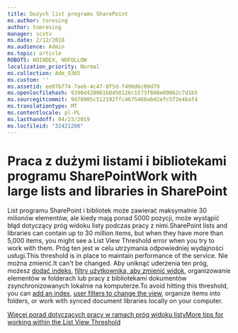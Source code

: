 ```yaml
---
title: Dużych list programu SharePoint
ms.author: toresing
author: tomresing
manager: scotv
ms.date: 2/12/2018
ms.audience: Admin
ms.topic: article
ROBOTS: NOINDEX, NOFOLLOW
localization_priority: Normal
ms.collection: Adm_O365
ms.custom: ''
ms.assetid: ee07bf74-7aeb-4c47-8f5d-f496d6c09d79
ms.openlocfilehash: 9390d428061b8450126c1573f608e69862c7d1b5
ms.sourcegitcommit: 9d78905c512192ffc4675468abd2efc5f2e4baf4
ms.translationtype: MT
ms.contentlocale: pl-PL
ms.lasthandoff: 04/23/2019
ms.locfileid: "32421286"
---
```

# <a name="work-with-large-lists-and-libraries-in-sharepoint"></a><span data-ttu-id="d94f2-102">Praca z dużymi listami i bibliotekami programu SharePoint</span><span class="sxs-lookup"><span data-stu-id="d94f2-102">Work with large lists and libraries in SharePoint</span></span>

<span data-ttu-id="d94f2-103">List programu SharePoint i bibliotek może zawierać maksymalnie 30 milionów elementów, ale kiedy mają ponad 5000 pozycji, może wystąpić błąd dotyczący próg widoku listy podczas pracy z nimi.</span><span class="sxs-lookup"><span data-stu-id="d94f2-103">SharePoint lists and libraries can contain up to 30 million items, but when they have more than 5,000 items, you might see a List View Threshold error when you try to work with them.</span></span> <span data-ttu-id="d94f2-104">Próg ten jest w celu utrzymania odpowiedniej wydajności usługi.</span><span class="sxs-lookup"><span data-stu-id="d94f2-104">This threshold is in place to maintain performance of the service.</span></span> <span data-ttu-id="d94f2-105">Nie można zmienić.</span><span class="sxs-lookup"><span data-stu-id="d94f2-105">It can't be changed.</span></span> <span data-ttu-id="d94f2-106">Aby uniknąć uderzenia ten próg, możesz [dodać indeks](https://go.microsoft.com/fwlink/?linkid=867784), [filtry użytkownika, aby zmienić widok](https://go.microsoft.com/fwlink/?linkid=867786), organizowanie elementów w folderach lub pracy z bibliotekami dokumentów zsynchronizowanych lokalnie na komputerze.</span><span class="sxs-lookup"><span data-stu-id="d94f2-106">To avoid hitting this threshold, you can [add an index](https://go.microsoft.com/fwlink/?linkid=867784), [user filters to change the view](https://go.microsoft.com/fwlink/?linkid=867786), organize items into folders, or work with synced document libraries locally on your computer.</span></span> 
  
[<span data-ttu-id="d94f2-107">Więcej porad dotyczących pracy w ramach próg widoku listy</span><span class="sxs-lookup"><span data-stu-id="d94f2-107">More tips for working within the List View Threshold</span></span>](https://go.microsoft.com/fwlink/?linkid=867787)
  

